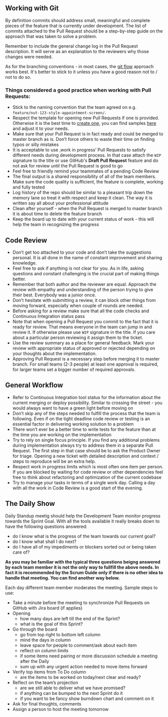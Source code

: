 ## Working with Git

By definition commits should address small, meaningful and complete pieces of the feature that is currently under development. The list of commits attached to the Pull Request should be a step-by-step guide on the approach that was taken to solve a problem.

Remember to include the general change log in the Pull Request description. It will serve as an explanation to the reviewers why those changes were needed.

As for the branching conventions - in most cases, the [git flow](https://nvie.com/posts/a-successful-git-branching-model/) approach works best. It's better to stick to it unless you have a good reason not to / not to do so.

### Things considered a good practice when working with Pull Requests:
- Stick to the naming convention that the team agreed on e.g. `feature/nut-123-style-appointment-screen/`. 
- Respect the template for opening new Pull Requests if one is provided. Otherwise it is the best time to [create one](https://help.github.com/en/articles/creating-a-pull-request-template-for-your-repository), you can find samples [here](https://github.com/HealthTechDevelopers/playbook/blob/master/pr_templates/) and adjust it to your needs.
- Make sure that your Pull Request is in fact ready and could be merged to master branch as is. Don’t force others to waste their time on finding typos or silly mistakes
- It is acceptable to use ‚work in progress’ Pull Requests to satisfy different needs during development process. In that case attach the `WIP` signature to the title or use GitHub's **Draft Pull Request** feature and do not ask for review until the Pull Request is good to go
- Feel free to friendly remind your teammates of a pending Code Review
- The final output is a shared responsibility of all of the team members. Make sure the code quality is sufficient, the feature is complete, working and fully tested
- Log history of the repo should be similar to a pleasant trip down the memory lane so treat it with respect and keep it clean. The way it is written say all about your professional attitude
- Clean after yourself - when the Pull Request is merged to master branch it is about time to delete the feature branch
- Keep the board up to date with your current status of work - this will help the team in recognizing the progress 

## Code Review

- Don’t get too attached to your code and don’t take the suggestions personal. It is all done in the name of constant improvement and sharing knowledge.
- Feel free to ask if anything is not clear for you. As in life, asking questions and constant challenging is the crucial part of making things better.
- Remember that both author and the reviewer are equal. Approach the review with empathy and understanding of the person trying to give their best. Everybody was a junior once.
- Don’t hesitate with submitting a review, it can block other things from moving forward, especially when couple of rounds are needed.
- Before asking for a review make sure that all the code checks and Continuous Integration status pass
- Note that when opening a Pull Request you commit to the fact that it is ready for review. That means everyone in the team can jump in and review it. If otherwise please use `WIP` signature in the title. If you care about a particular person reviewing it assign them to the ticket.
- Use the review summary as a place for general feedback. Mark your review with appropriate status of approved or rejected depending on your thoughts about the implementation.
- Approving Pull Request is a necessary step before merging it to master branch. For small teams (2-3 people) at least one approval is required, for larger teams set a bigger number of required approvals.

## General Workflow

- Refer to Continuous Integration tool status for the information about the current merging or deploy possibility. Similar to crossing the street - you would always want to have a green light before moving on
- Don’t skip any of the steps needed to fulfill the process that the team is following. Even if on the tight deadline code review or testing is an essential factor in delivering working solution to a problem
- There won’t ever be a better time to write tests for the feature than at the time you are working on the implementation
- Try to rely on single focus principle. If you find any additional problems during implementation always try to address them in a separate Pull Request. The first step in that case should be to ask the Product Owner for triage. Opening a new ticket with detailed description and context / steps to reproduce will be an extra help.
- Respect work in progress limits which is most often one item per person. If you are blocked by waiting for code review or other dependencies feel free to think about refactoring and optimization of the current codebase
- Try to manage your tasks in terms of a single work day. Calling a day with all the work in Code Review is a good start of the evening.

## The Daily Show

Daily Standup meetig should help the Development Team monitor progress towards the Sprint Goal. With all the tools available it really breaks down to have the following questions answered:
- do I know what is the progress of the team towards our current goal?
- do I know what shall I do next?
- do I have all of my impediments or blockers sorted out or being taken care of?

**As you may be familiar with the typical three questions beigng answered by each team member it is not the only way to fullfill the above needs. In fact it is recommended by the Scrum Guide only if there is no other idea to handle that meeting. You can find another way below.**

Each day different team member moderates the meeting. Sample steps to use:
- Take a minute before the meeting to synchronize Pull Requests on GitHub with Jira board (if applies) 
- Opening
  - how many days are left till the end of the Sprint?
  - what is the goal of this Sprint?
- Go through the board
  - go from top right to bottom left column
  - mind the days in column
  - leave space for people to comment/ask about each item
  - reflect on column limits
  - if some items need pairing or more discussion schedule a meeting after the Daily
  - sum up with any urgent action needed to move items forward
- Verify top items from To Do column
  - are the items to be worked on today/next clear and ready?
- Reflect on the team’s projection
  - are we still able to deliver what we have promised?
  - if anything can be bumped to the next Sprint do it
  - if you want to be fancy show burndown chart and comment on it
- Ask for final thoughts, comments
- Assign a person to host the meeting tomorrow
